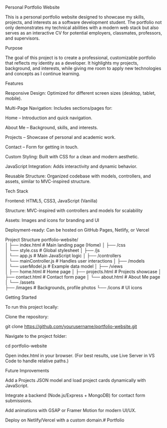 Personal Portfolio Website

This is a personal portfolio website designed to showcase my skills, projects, and interests as a software development student. The portfolio not only demonstrates my technical abilities with a modern web stack but also serves as an interactive CV for potential employers, classmates, professors, and supervisors.

Purpose

The goal of this project is to create a professional, customizable portfolio that reflects my identity as a developer. It highlights my projects, background, and interests, while giving me room to apply new technologies and concepts as I continue learning.

Features

Responsive Design: Optimized for different screen sizes (desktop, tablet, mobile).

Multi-Page Navigation: Includes sections/pages for:

Home – Introduction and quick navigation.

About Me – Background, skills, and interests.

Projects – Showcase of personal and academic work.

Contact – Form for getting in touch.

Custom Styling: Built with CSS for a clean and modern aesthetic.

JavaScript Integration: Adds interactivity and dynamic behavior.

Reusable Structure: Organized codebase with models, controllers, and assets, similar to MVC-inspired structure.

Tech Stack

Frontend: HTML5, CSS3, JavaScript (Vanilla)

Structure: MVC-inspired with controllers and models for scalability

Assets: Images and icons for branding and UI

Deployment-ready: Can be hosted on GitHub Pages, Netlify, or Vercel

Project Structure
portfolio-website/          
│
├── index.html               # Main landing page (Home) 
│
├── /css                     
│   └── style.css            # Global stylesheet
│
├── /js                      
│   └── app.js               # Main JavaScript logic
│
├── /controllers             
│   └── mainController.js    # Handles user interactions
│
├── /models                  
│   └── userModel.js         # Example data model
│
├── /views                   
│   ├── home.html            # Home page
│   ├── projects.html        # Projects showcase
│   ├── contact.html         # Contact form page
│   └── about.html           # About Me page
│
└── /assets                  
    ├── /images              # Backgrounds, profile photos
    └── /icons               # UI icons

Getting Started

To run this project locally:

Clone the repository:

git clone https://github.com/yourusername/portfolio-website.git


Navigate to the project folder:

cd portfolio-website


Open index.html in your browser.
(For best results, use Live Server in VS Code to handle relative paths.)

Future Improvements

Add a Projects JSON model and load project cards dynamically with JavaScript.

Integrate a backend (Node.js/Express + MongoDB) for contact form submissions.

Add animations with GSAP or Framer Motion for modern UI/UX.

Deploy on Netlify/Vercel with a custom domain.# Portfolio

